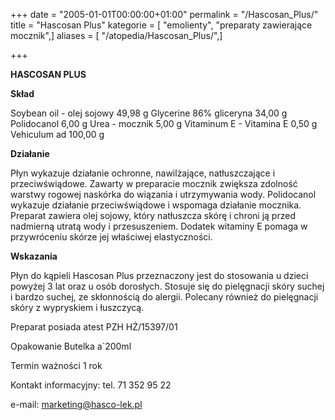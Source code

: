 +++
date = "2005-01-01T00:00:00+01:00"
permalink = "/Hascosan_Plus/"
title = "Hascosan Plus"
kategorie = [ "emolienty", "preparaty zawierające mocznik",]
aliases = [ "/atopedia/Hascosan_Plus/",]

+++

**HASCOSAN PLUS**

**Skład**

Soybean oil - olej sojowy 49,98 g Glycerine 86% gliceryna 34,00 g Polidocanol 6,00 g Urea - mocznik 5,00 g Vitaminum E - Vitamina E 0,50 g Vehiculum ad 100,00 g

**Działanie**

Płyn wykazuje działanie ochronne, nawilżające, natłuszczające i przeciwświądowe. Zawarty w preparacie mocznik zwiększa zdolność warstwy rogowej naskórka do wiązania i utrzymywania wody. Polidocanol wykazuje działanie przeciwświądowe i wspomaga działanie mocznika. Preparat zawiera olej sojowy, który natłuszcza skórę i chroni ją przed nadmierną utratą wody i przesuszeniem. Dodatek witaminy E pomaga w przywróceniu skórze jej właściwej elastyczności.

**Wskazania**

Płyn do kąpieli Hascosan Plus przeznaczony jest do stosowania u dzieci powyżej 3 lat oraz u osób dorosłych. Stosuje się do pielęgnacji skóry suchej i bardzo suchej, ze skłonnością do alergii. Polecany również do pielęgnacji skóry z wypryskiem i łuszczycą.

Preparat posiada atest PZH HŻ/15397/01

Opakowanie Butelka a\`200ml

Termin ważności 1 rok

Kontakt informacyjny: tel. 71 352 95 22

e-mail: marketing@hasco-lek.pl
